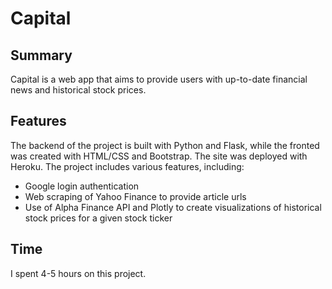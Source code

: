 # Capital
## Summary
Capital is a web app that aims to provide users with up-to-date financial news and historical stock prices.

## Features
The backend of the project is built with Python and Flask, while the fronted was created with HTML/CSS and Bootstrap.  The site was deployed with Heroku.
The project includes various features, including:
- Google login authentication
- Web scraping of Yahoo Finance to provide article urls
- Use of Alpha Finance API and Plotly to create visualizations of historical stock prices for a given stock ticker

## Time
I spent 4-5 hours on this project.